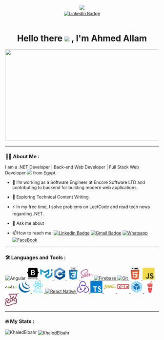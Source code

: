<div id="header" align="center">
  <img src="https://media.giphy.com/media/M9gbBd9nbDrOTu1Mqx/giphy.gif" width="100"/>
  <div id="badges">
    <a href="https://www.linkedin.com/in/allamjr/">
      <img src="https://img.shields.io/badge/LinkedIn-blue?style=for-the-badge&logo=linkedin&logoColor=white" alt="LinkedIn Badge"/>
    </a>
  </div>
  <img src="https://komarev.com/ghpvc/?username=KhaledElbahr&style=flat-square&color=blue" alt=""/>
  <h1>
    Hello there
    <img src="https://media.giphy.com/media/hvRJCLFzcasrR4ia7z/giphy.gif" width="30px"/>
    , I'm Ahmed Allam
  </h1>
</div>
<div align="center">
  <img src="https://media.giphy.com/media/dWesBcTLavkZuG35MI/giphy.gif" width="600" height="300"/>
</div>

---

### :man_technologist: About Me :
I am a .NET Developer | Back-end Web Developer | Full Stack Web Developer <img src="https://media.giphy.com/media/WUlplcMpOCEmTGBtBW/giphy.gif" width="30"> from Egypt.
- :telescope: I’m working as a Software Engineer at Encore Software LTD and contributing to backend for building modern web applications.

- :seedling: Exploring Technical Content Writing.

- :zap: In my free time, I solve problems on LeetCode and read tech news regarding .NET.

- :speech_balloon: Ask me about 

- :mailbox:How to reach me: [![Linkedin Badge](https://img.shields.io/badge/LinkedIn-0077B5?style=flat&logo=Linkedin&logoColor=white)](https://www.linkedin.com/in/allamjr/)
[![Gmail Badge](https://img.shields.io/badge/Gmail-D14836?style=flat&logo=gmail&logoColor=white)](mailto:anglelive23@gmail.com)
[![Whatsapp](https://img.shields.io/badge/-Whatsapp-075e54?style=for-the-badge&logo=Whatsapp&logoColor=white)](https://api.whatsapp.com/send?phone=01551548360)
[![FaceBook](https://img.shields.io/badge/Facebook-1877F2?style=for-the-badge&logo=facebook&logoColor=white)](https://www.facebook.com/DaRealAllam/)

---

### :hammer_and_wrench: Languages and Tools :

<div>
  <a href="https://angular.io" target="_blank" style="text-decoration: none;" rel="noreferrer"> 
    <img src="https://angular.io/assets/images/logos/angular/angular.svg" title="angular" title="Angular" alt="Angular" width="40" height="40"/> 
  </a> 
  <a href="https://getbootstrap.com" target="_blank" rel="noreferrer"> 
    <img src="https://raw.githubusercontent.com/devicons/devicon/master/icons/bootstrap/bootstrap-plain-wordmark.svg" title="Bootstrap" alt="Bootstrap" width="40" height="40"/>
  </a>
  <a href="https://mui.com/" target="_blank" rel="noreferrer"> 
    <img src="https://github.com/devicons/devicon/blob/master/icons/materialui/materialui-original.svg" title="Material UI" alt="Material UI" width="40" height="40"/>
  </a>
  <a href="https://www.w3schools.com/cpp/" target="_blank" rel="noreferrer"> 
    <img src="https://raw.githubusercontent.com/devicons/devicon/master/icons/cplusplus/cplusplus-original.svg" title="Cplusplus" alt="Cplusplus" width="40" height="40"/> 
  </a> 
  <a href="https://www.w3schools.com/css/" target="_blank" rel="noreferrer"> 
    <img src="https://raw.githubusercontent.com/devicons/devicon/master/icons/css3/css3-original-wordmark.svg" title="Css" alt="Css" width="40" height="40"/> 
  </a>
  <a href="https://sass-lang.com/" target="_blank" rel="noreferrer"> 
    <img src="https://raw.githubusercontent.com/devicons/devicon/master/icons/sass/sass-original.svg" title="Sass" alt="Sass" width="40" height="40"/> 
  </a>
  <a href="https://firebase.google.com/" target="_blank" rel="noreferrer"> 
    <img src="https://www.vectorlogo.zone/logos/firebase/firebase-icon.svg" title="Firebase" alt="Firebase" width="40" height="40"/> 
  </a>
  <a href="https://git-scm.com/" target="_blank" rel="noreferrer"> 
    <img src="https://www.vectorlogo.zone/logos/git-scm/git-scm-icon.svg" title="Git" alt="Git" width="40" height="40"/> 
  </a> 
  <a href="https://www.w3.org/html/" target="_blank" rel="noreferrer"> 
    <img src="https://raw.githubusercontent.com/devicons/devicon/master/icons/html5/html5-original-wordmark.svg" title="Html" alt="Html" width="40" height="40"/> 
  </a> 
  <a href="https://developer.mozilla.org/en-US/docs/Web/JavaScript" target="_blank" rel="noreferrer"> 
    <img src="https://raw.githubusercontent.com/devicons/devicon/master/icons/javascript/javascript-original.svg" title="JavaScript" alt="JavaScript" width="40" height="40"/> 
  </a> 
  <a href="https://nodejs.org" target="_blank" rel="noreferrer"> 
    <img src="https://raw.githubusercontent.com/devicons/devicon/master/icons/nodejs/nodejs-original-wordmark.svg" title="Node js" alt="Nodejs" width="40" height="40"/> 
  </a>
  <a href="https://jquery.com/" target="_blank" rel="noreferrer"> 
    <img src="https://raw.githubusercontent.com/devicons/devicon/master/icons/jquery/jquery-original.svg" title="Jquery" alt="Jquery" width="40" height="40"/> 
  </a>
  <a href="https://reactjs.org/" target="_blank" rel="noreferrer"> 
    <img src="https://raw.githubusercontent.com/devicons/devicon/master/icons/react/react-original-wordmark.svg" title="React" alt="React" width="40" height="40"/> 
  </a>
  <a href="https://reactnative.dev/" target="_blank" rel="noreferrer"> 
    <img src="https://reactnative.dev/img/header_logo.svg" title="React Native" alt="React Native" width="40" height="40"/> 
  </a>
  <a href="https://redux.js.org/" target="_blank" rel="noreferrer"> 
    <img src="https://github.com/devicons/devicon/blob/master/icons/redux/redux-original.svg" title="Redux" alt="Redux" width="40" height="40"/>
  </a>
  <a href="https://www.typescriptlang.org/" target="_blank" rel="noreferrer"> 
    <img src="https://raw.githubusercontent.com/devicons/devicon/master/icons/typescript/typescript-original.svg" title="TypeScript" alt="TypeScript" width="40" height="40"/> 
  </a>
  <a href="https://babeljs.io/" target="_blank" rel="noreferrer"> 
    <img src="https://raw.githubusercontent.com/devicons/devicon/master/icons/babel/babel-original.svg" title="Babel" alt="Babel" width="40" height="40"/> 
  </a>
  <a href="https://www.npmjs.com/" target="_blank" rel="noreferrer"> 
    <img src="https://raw.githubusercontent.com/devicons/devicon/master/icons/npm/npm-original-wordmark.svg" title="NPM" alt="NPM" width="40" height="40"/> 
  </a>
  <a href="https://webpack.js.org/" target="_blank" rel="noreferrer"> 
    <img src="https://raw.githubusercontent.com/devicons/devicon/master/icons/webpack/webpack-original.svg" title="Webpack" alt="Webpack" width="40" height="40"/>
  </a>
  
  <a href="https://gulpjs.com/" target="_blank" rel="noreferrer"> 
    <img src="https://raw.githubusercontent.com/devicons/devicon/master/icons/gulp/gulp-plain.svg" title="Gulp" alt="Gulp" width="40" height="40"/>
  </a>
  <a href="https://jestjs.io/" target="_blank" rel="noreferrer"> 
    <img src="https://raw.githubusercontent.com/devicons/devicon/master/icons/jest/jest-plain.svg" title="Jest" alt="Jest" width="40" height="40"/>
  </a>
</div>

---

### :fire: My Stats :

<p><img align="left" src="https://github-readme-stats.vercel.app/api/top-langs?username=KhaledElbahr&show_icons=true&locale=en&layout=compact&theme=vision-friendly-dark" alt="KhaledElbahr" /></p>

<p>&nbsp;<img align="center" src="https://github-readme-stats.vercel.app/api?username=KhaledElbahr&show_icons=true&locale=en&theme=vision-friendly-dark" alt="KhaledElbahr" /></p>
